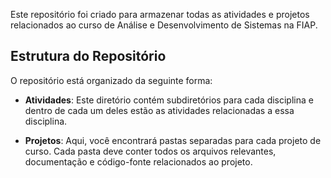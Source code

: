 Este repositório foi criado para armazenar todas as atividades e projetos relacionados ao curso de Análise e Desenvolvimento de Sistemas na FIAP.

## Estrutura do Repositório

O repositório está organizado da seguinte forma:

- **Atividades**: Este diretório contém subdiretórios para cada disciplina e dentro de cada um deles estão as atividades relacionadas a essa disciplina.

- **Projetos**: Aqui, você encontrará pastas separadas para cada projeto de curso. Cada pasta deve conter todos os arquivos relevantes, documentação e código-fonte relacionados ao projeto.
